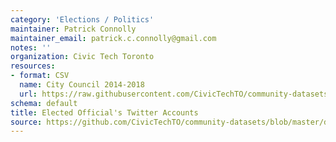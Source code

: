 ```yaml
---
category: 'Elections / Politics'
maintainer: Patrick Connolly
maintainer_email: patrick.c.connolly@gmail.com
notes: ''
organization: Civic Tech Toronto
resources:
- format: CSV
  name: City Council 2014-2018
  url: https://raw.githubusercontent.com/CivicTechTO/community-datasets/master/datasets/elected_officials_twitter/toronto-council-2014-2018.csv
schema: default
title: Elected Official's Twitter Accounts
source: https://github.com/CivicTechTO/community-datasets/blob/master/datasets/elected_officials_twitter/README.md
---
```

